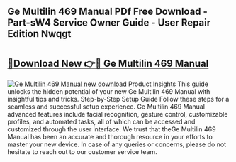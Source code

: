 ## Ge Multilin 469 Manual PDf Free Download - Part-sW4 Service Owner Guide - User Repair Edition Nwqgt

# <h2><a href="http://bc30077.oget.top/?id=Ge+Multilin+469+Manual">🔗Download New 👉🔴 Ge Multilin 469 Manual</a></h2>

[![Ge Multilin 469 Manual new download](https://i.imgur.com/5g1atiW.png)](http://bc30077.oget.top/?id=Ge+Multilin+469+Manual)
Product Insights This guide unlocks the hidden potential of your new Ge Multilin 469 Manual with insightful tips and tricks. Step-by-Step Setup Guide Follow these steps for a seamless and successful setup experience. Ge Multilin 469 Manual advanced features include facial recognition, gesture control, customizable profiles, and automated tasks, all of which can be accessed and customized through the user interface. We trust that theGe Multilin 469 Manual has been an accurate and thorough resource in your efforts to master your new device. In case of any queries or concerns, please do not hesitate to reach out to our customer service team.
